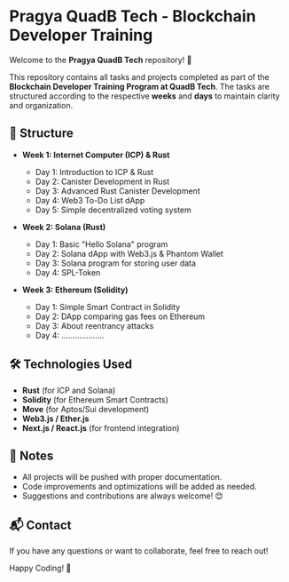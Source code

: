# Pragya QuadB Tech - Blockchain Developer Training

Welcome to the **Pragya QuadB Tech** repository! 🚀

This repository contains all tasks and projects completed as part of the **Blockchain Developer Training Program at QuadB Tech**. The tasks are structured according to the respective **weeks** and **days** to maintain clarity and organization.

## 📌 Structure
- **Week 1: Internet Computer (ICP) & Rust**
  - Day 1: Introduction to ICP & Rust
  - Day 2: Canister Development in Rust
  - Day 3: Advanced Rust Canister Development
  - Day 4: Web3 To-Do List dApp
  - Day 5: Simple decentralized voting system
 
- **Week 2: Solana (Rust)**
  - Day 1: Basic "Hello Solana" program
  - Day 2: Solana dApp with Web3.js & Phantom Wallet
  - Day 3: Solana program for storing user data
  - Day 4: SPL-Token

- **Week 3: Ethereum (Solidity)**
  - Day 1: Simple Smart Contract in Solidity
  - Day 2: DApp comparing gas fees on Ethereum
  - Day 3: About reentrancy attacks
  - Day 4: ...................
    
## 🛠 Technologies Used
- **Rust** (for ICP and Solana)
- **Solidity** (for Ethereum Smart Contracts)
- **Move** (for Aptos/Sui development)
- **Web3.js / Ether.js**
- **Next.js / React.js** (for frontend integration)

## 📜 Notes
- All projects will be pushed with proper documentation.
- Code improvements and optimizations will be added as needed.
- Suggestions and contributions are always welcome! 😊

## 📬 Contact
If you have any questions or want to collaborate, feel free to reach out!

Happy Coding! 🚀
